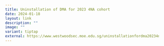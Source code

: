 ```yaml
---
title: Uninstallation of DMA for 2023 4NA cohort
date: 2024-01-18
layout: link
description: ""
image: ""
variant: tiptap
external: https://www.westwoodsec.moe.edu.sg/uninstallationfordma20234na
---
```

